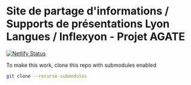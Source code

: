 # Site de partage d'informations / Supports de présentations Lyon Langues / Inflexyon - Projet AGATE

[![Netlify Status](https://api.netlify.com/api/v1/badges/2af77000-07ad-49ac-854d-35c6ce61529c/deploy-status)](https://app.netlify.com/sites/lyon-langues/deploys)

To make this work, clone this repo with submodules enabled

```bash
git clone --recurse-submodules
```
